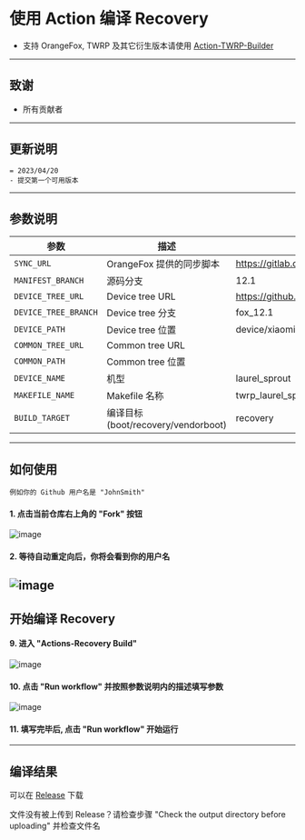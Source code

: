 # 使用 Action 编译 Recovery

- 支持 OrangeFox, TWRP 及其它衍生版本请使用 [Action-TWRP-Builder](https://github.com/azwhikaru/Action-TWRP-Builder)

---

## 致谢
- 所有贡献者

---

## 更新说明
```
= 2023/04/20
- 提交第一个可用版本
```

-----

## 参数说明

| 参数 | 描述                               | 示例 |
| ------------ | -------------------- | ------------ |
| `SYNC_URL` | OrangeFox 提供的同步脚本 | https://gitlab.com/OrangeFox/sync.git |
| `MANIFEST_BRANCH` | 源码分支 | 12.1                                                         |
| `DEVICE_TREE_URL` | Device tree URL | https://github.com/OrangeFoxRecovery/device_xiaomi_laurel_sprout |
| `DEVICE_TREE_BRANCH` | Device tree 分支 | fox_12.1 |
| `DEVICE_PATH` | Device tree 位置 | device/xiaomi/laurel_sprout |
| `COMMON_TREE_URL` | Common tree URL |  |
| `COMMON_PATH` | Common tree 位置 |  |
| `DEVICE_NAME` | 机型 | laurel_sprout |
| `MAKEFILE_NAME` | Makefile 名称 | twrp_laurel_sprout |
| `BUILD_TARGET` | 编译目标(boot/recovery/vendorboot) | recovery |

-----

## 如何使用
```
例如你的 Github 用户名是 "JohnSmith"
```
#### 1. 点击当前仓库右上角的 "Fork" 按钮
![image](https://user-images.githubusercontent.com/37921907/177914706-c92476c5-7e14-4fb3-be94-0c8a11dae874.png)
#### 2. 等待自动重定向后，你将会看到你的用户名
![image](https://user-images.githubusercontent.com/37921907/177915106-5bde6fc9-303c-479e-b290-22b48efd1e4e.png)
-----

## 开始编译 Recovery
#### 9. 进入 "Actions-Recovery Build"
![image](https://user-images.githubusercontent.com/37921907/177915304-8731ed80-1d49-48c9-9848-70d0ac8f2720.png)
#### 10. 点击 "Run workflow" 并按照参数说明内的描述填写参数
![image](https://user-images.githubusercontent.com/37921907/177915346-71c29149-78fb-4a00-996f-5d84ffc9eb8c.png)
#### 11. 填写完毕后, 点击 "Run workflow" 开始运行

-----

## 编译结果
可以在 [Release](../../releases) 下载

文件没有被上传到 Release？请检查步骤 "Check the output directory before uploading" 并检查文件名
